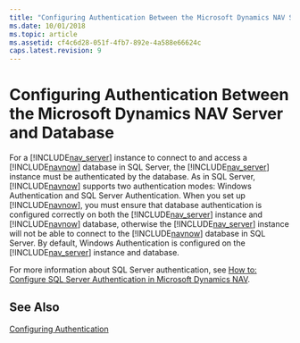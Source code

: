 ```yaml
---
title: "Configuring Authentication Between the Microsoft Dynamics NAV Server and Database"
ms.date: 10/01/2018
ms.topic: article
ms.assetid: cf4c6d28-051f-4fb7-892e-4a588e66624c
caps.latest.revision: 9
---
```

# Configuring Authentication Between the Microsoft Dynamics NAV Server and Database
For a [!INCLUDE[nav_server](includes/nav_server_md.md)] instance to connect to and access a [!INCLUDE[navnow](includes/navnow_md.md)] database in SQL Server, the [!INCLUDE[nav_server](includes/nav_server_md.md)] instance must be authenticated by the database. As in SQL Server, [!INCLUDE[navnow](includes/navnow_md.md)] supports two authentication modes: Windows Authentication and SQL Server Authentication. When you set up [!INCLUDE[navnow](includes/navnow_md.md)], you must ensure that database authentication is configured correctly on both the [!INCLUDE[nav_server](includes/nav_server_md.md)] instance and [!INCLUDE[navnow](includes/navnow_md.md)] database, otherwise the [!INCLUDE[nav_server](includes/nav_server_md.md)] instance will not be able to connect to the [!INCLUDE[navnow](includes/navnow_md.md)] database in SQL Server. By default, Windows Authentication is configured on the [!INCLUDE[nav_server](includes/nav_server_md.md)] instance and database.  
  
 For more information about SQL Server authentication, see [How to: Configure SQL Server Authentication in Microsoft Dynamics NAV](How-to--Configure-SQL-Server-Authentication-in-Microsoft-Dynamics-NAV.md).  
  
## See Also  
 [Configuring Authentication](Configuring-Authentication.md)
